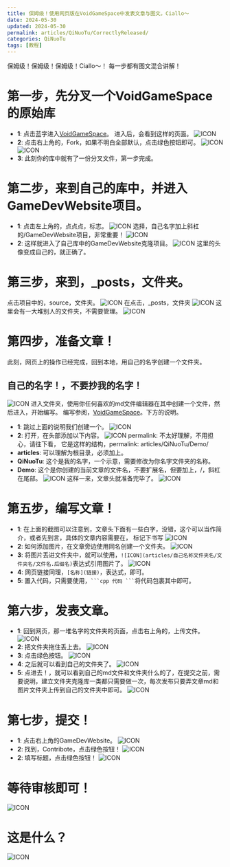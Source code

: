 ```yaml
---
title: 保姆级！使用网页版在VoidGameSpace中发表文章与图文。Ciallo​～
date: 2024-05-30
updated: 2024-05-30
permalink: articles/QiNuoTu/CorrectlyReleased/
categories: QiNuoTu
tags: [教程]
---
```

保姆级！保姆级！保姆级！Ciallo​～！
每一步都有图文混合讲解！
<!-- More -->
# 第一步，先分叉一个VoidGameSpace的原始库
- **1**: 点击蓝字进入[VoidGameSpace](https://github.com/VoidmatrixHeathcliff/GameDevWebsite)。
进入后，会看到这样的页面。
![ICON](articles/QiNuoTu/CorrectlyReleased/1.png)
- **2**: 点击右上角的，Fork，如果不明白全部默认，点击绿色按钮即可。
![ICON](articles/QiNuoTu/CorrectlyReleased/2.png)
![ICON](articles/QiNuoTu/CorrectlyReleased/3.png)
- **3**: 此刻你的库中就有了一份分叉文件，第一步完成。
# 第二步，来到自己的库中，并进入GameDevWebsite项目。
- **1**: 点击左上角的，点点点，标志。
![ICON](articles/QiNuoTu/CorrectlyReleased/4.png)
选择，自己名字加上斜杠的/GameDevWebsite项目，非常重要！
![ICON](articles/QiNuoTu/CorrectlyReleased/5.png)
- **2**: 这样就进入了自己库中的GameDevWebsite克隆项目。
![ICON](articles/QiNuoTu/CorrectlyReleased/6.png)
这里的头像变成自己的，就正确了。
# 第三步，来到，_posts，文件夹。
点击项目中的，source，文件夹。
![ICON](articles/QiNuoTu/CorrectlyReleased/7.png)
在点击，_posts，文件夹
![ICON](articles/QiNuoTu/CorrectlyReleased/8.png)
这里会有一大堆别人的文件夹，不需要管理。
![ICON](articles/QiNuoTu/CorrectlyReleased/9.png)
# 第四步，准备文章！
此刻，网页上的操作已经完成，回到本地，用自己的名字创建一个文件夹。
## 自己的名字！，不要抄我的名字！
![ICON](articles/QiNuoTu/CorrectlyReleased/10.png)
进入文件夹，使用你任何喜欢的md文件编辑器在其中创建一个文件，然后进入，开始编写。
编写参阅，[VoidGameSpace](https://github.com/VoidmatrixHeathcliff/GameDevWebsite)。下方的说明。
- **1**: 跳过上面的说明我们创建一个。
![ICON](articles/QiNuoTu/CorrectlyReleased/11.png)
- **2**: 打开，在头部添加以下内容。
![ICON](articles/QiNuoTu/CorrectlyReleased/12.png)
permalink: 不太好理解，不用担心，请往下看，
它是这样的结构，permalink: articles/QiNuoTu/Demo/
- **articles**: 可以理解为根目录，必须加上。
- **QiNuoTu**: 这个是我的名字，一个示意，需要修改为你名字文件夹的名称。
- **Demo**: 这个是你创建的当前文章的文件名，不要扩展名，但要加上，/，斜杠在尾部。
![ICON](articles/QiNuoTu/CorrectlyReleased/13.png)
这样一来，文章头就准备完毕了。
![ICON](articles/QiNuoTu/CorrectlyReleased/14.png)
# 第五步，编写文章！
- **1**: 在上面的截图可以注意到，文章头下面有一些白字，没错，这个可以当作简介，或者先到言，具体的文章内容需要在，<!-- More --> 标记下书写
![ICON](articles/QiNuoTu/CorrectlyReleased/15.png)
- **2**: 如何添加图片，在文章旁边使用同名创建一个文件夹。
![ICON](articles/QiNuoTu/CorrectlyReleased/16.png)
- **3**: 将图片丢进文件夹中，就可以使用，`![ICON](articles/自己名称文件夹名/文件夹名/文件名.后缀名)`表达式引用图片了。
![ICON](articles/QiNuoTu/CorrectlyReleased/17.png)
- **4**: 网页链接同理，`[名称](链接)`，表达式，即可。
- **5**: 置入代码，只需要使用，` ```cpp 代码 ``` `将代码包裹其中即可。
# 第六步，发表文章。
- **1**: 回到网页，那一堆名字的文件夹的页面，点击右上角的，上传文件。
![ICON](articles/QiNuoTu/CorrectlyReleased/18.png)
- **2**: 把文件夹拖住丢上去。
![ICON](articles/QiNuoTu/CorrectlyReleased/19.png)
- **3**: 点击绿色按钮。
![ICON](articles/QiNuoTu/CorrectlyReleased/20.png)
- **4**: 之后就可以看到自己的文件夹了。
![ICON](articles/QiNuoTu/CorrectlyReleased/21.png)
- **5**: 点进去！，就可以看到自己的md文件和文件夹什么的了，在提交之前，需要说明，建立文件夹克隆库一类都只需要做一次，每次发布只要弄文章md和图片文件夹上传到自己的文件夹中即可。
![ICON](articles/QiNuoTu/CorrectlyReleased/22.png)
# 第七步，提交！
- **1**: 点击右上角的GameDevWebsite。
![ICON](articles/QiNuoTu/CorrectlyReleased/23.png)
- **2**: 找到，Contribote，点击绿色按钮！
![ICON](articles/QiNuoTu/CorrectlyReleased/24.png)
- **2**: 填写标题，点击绿色按钮！
![ICON](articles/QiNuoTu/CorrectlyReleased/25.png)
# 等待审核即可！
![ICON](articles/QiNuoTu/CorrectlyReleased/26.png)
# 这是什么？
![ICON](articles/QiNuoTu/CorrectlyReleased/123415231.png)
